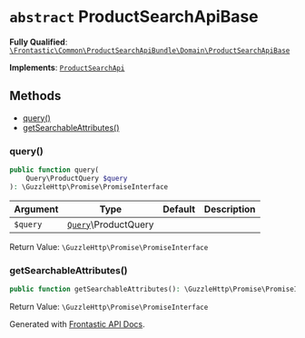 # `abstract`  ProductSearchApiBase

**Fully Qualified**: [`\Frontastic\Common\ProductSearchApiBundle\Domain\ProductSearchApiBase`](../../../../src/php/ProductSearchApiBundle/Domain/ProductSearchApiBase.php)

**Implements**: [`ProductSearchApi`](ProductSearchApi.md)

## Methods

* [query()](#query)
* [getSearchableAttributes()](#getsearchableattributes)

### query()

```php
public function query(
    Query\ProductQuery $query
): \GuzzleHttp\Promise\PromiseInterface
```

Argument|Type|Default|Description
--------|----|-------|-----------
`$query`|[`Query`](../../ProductApiBundle/Domain/ProductApi/Query.md)\ProductQuery||

Return Value: `\GuzzleHttp\Promise\PromiseInterface`

### getSearchableAttributes()

```php
public function getSearchableAttributes(): \GuzzleHttp\Promise\PromiseInterface
```

Return Value: `\GuzzleHttp\Promise\PromiseInterface`

Generated with [Frontastic API Docs](https://github.com/FrontasticGmbH/apidocs).
